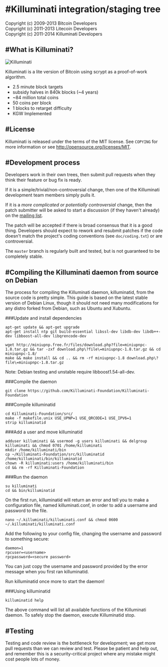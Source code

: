 #Killuminati integration/staging tree
================================
Copyright (c) 2009-2013 Bitcoin Developers<br>
Copyright (c) 2011-2013 Litecoin Developers<br>
Copyright (c) 2011-2014 Killuminati Developers<br>

#What is Killuminati?
----------------

![Killuminati](http://i.imgur.com/moytVJA.png)

Killuminati is a lite version of Bitcoin using scrypt as a proof-of-work algorithm.
 - 2.5 minute block targets
 - subsidy halves in 840k blocks (~4 years)
 - ~84 million total coins
 - 50 coins per block
 - 1 blocks to retarget difficulty
 - KGW Implemented

#License
-------
Killuminati is released under the terms of the MIT license. See `COPYING` for more
information or see http://opensource.org/licenses/MIT.

#Development process
-------------------

Developers work in their own trees, then submit pull requests when they think
their feature or bug fix is ready.

If it is a simple/trivial/non-controversial change, then one of the Killuminati
development team members simply pulls it.

If it is a *more complicated or potentially controversial* change, then the patch
submitter will be asked to start a discussion (if they haven't already) on the
[mailing list](http://sourceforge.net/mailarchive/forum.php?forum_name=bitcoin-development).

The patch will be accepted if there is broad consensus that it is a good thing.
Developers should expect to rework and resubmit patches if the code doesn't
match the project's coding conventions (see `doc/coding.txt`) or are
controversial.

The `master` branch is regularly built and tested, but is not guaranteed to be
completely stable.

#Compiling the Killuminati daemon from source on Debian
-----------------------------------------------------
The process for compiling the Killuminati daemon, killuminatid, from the source code is pretty simple. This guide is based on the latest stable version of Debian Linux, though it should not need many modifications for any distro forked from Debian, such as Ubuntu and Xubuntu.

###Update and install dependencies

```
apt-get update && apt-get upgrade
apt-get install ntp git build-essential libssl-dev libdb-dev libdb++-dev libboost-all-dev libqrencode-dev

wget http://miniupnp.free.fr/files/download.php?file=miniupnpc-1.8.tar.gz && tar -zxf download.php\?file\=miniupnpc-1.8.tar.gz && cd miniupnpc-1.8/
make && make install && cd .. && rm -rf miniupnpc-1.8 download.php\?file\=miniupnpc-1.8.tar.gz
```
Note: Debian testing and unstable require libboost1.54-all-dev.

###Compile the daemon
```
git clone https://github.com/Killuminati-Foundation/Killuminati-Foundation
```

###Compile killuminatid
```
cd Killuminati-Foundation/src/
make -f makefile.unix USE_UPNP=1 USE_QRCODE=1 USE_IPV6=1
strip killuminatid
```

###Add a user and move killuminatid
```
adduser killuminati && usermod -g users killuminati && delgroup killuminati && chmod 0701 /home/killuminati
mkdir /home/killuminati/bin
cp ~/Killuminati-Foundation/src/killuminatid /home/killuminati/bin/killuminatid
chown -R killuminati:users /home/killuminati/bin
cd && rm -rf Killuminati-Foundation
```

###Run the daemon
```
su killuminati
cd && bin/killuminatid
```

On the first run, killuminatid will return an error and tell you to make a configuration file, named killuminati.conf, in order to add a username and password to the file.
```
nano ~/.killuminati/killuminati.conf && chmod 0600 ~/.killuminati/killuminati.conf
```
Add the following to your config file, changing the username and password to something secure: 
```
daemon=1
rpcuser=<username>
rpcpassword=<secure password>
```

You can just copy the username and password provided by the error message when you first ran killuminatid.

Run killuminatid once more to start the daemon! 

###Using killuminatid
```
killuminatid help
```

The above command will list all available functions of the Killuminati daemon. To safely stop the daemon, execute Killuminatid stop. 

#Testing
-------

Testing and code review is the bottleneck for development; we get more pull
requests than we can review and test. Please be patient and help out, and
remember this is a security-critical project where any mistake might cost people
lots of money.

